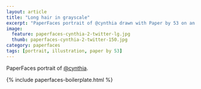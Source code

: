 ```yaml
---
layout: article
title: "Long hair in grayscale"
excerpt: "PaperFaces portrait of @cynthia drawn with Paper by 53 on an iPad."
image: 
  feature: paperfaces-cynthia-2-twitter-lg.jpg
  thumb: paperfaces-cynthia-2-twitter-150.jpg
category: paperfaces
tags: [portrait, illustration, paper by 53]
---
```


PaperFaces portrait of [@cynthia](http://twitter.com/cynthia).

{% include paperfaces-boilerplate.html %}